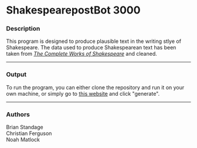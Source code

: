 # ShakespearepostBot 3000

### Description
This program is designed to produce plausible text in the writing stlye of Shakespeare. The data used to produce Shakespearean text has been taken from [*The Complete Works of Shakespeare*](http://www.gutenberg.org/ebooks/100?msg=welcome_stranger) and cleaned.

---

### Output
To run the program, you can either clone the repository and run it on your own machine, or simply go to [this website](http://cgi.soic.indiana.edu/~fergusch/markov_shakespeare/) and click "generate".

---

### Authors
Brian Standage  
Christian Ferguson  
Noah Matlock
